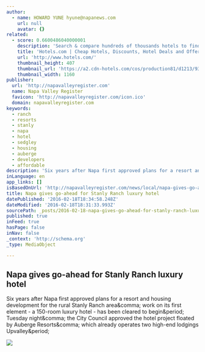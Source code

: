 ```yaml
---
author:
  - name: HOWARD YUNE hyune@napanews.com
    url: null
    avatar: {}
related:
  - score: 0.6600486040000001
    description: 'Search & compare hundreds of thousands hotels to find the right room using real guest reviews. Earn free nights & get our Best Price Guarantee - booking has never been easier with Hotels.com!'
    title: 'Hotels.com | Cheap Hotels, Discounts, Hotel Deals and Offers'
    url: 'http://www.hotels.com/'
    thumbnail_height: 407
    thumbnail_url: 'https://a2.cdn-hotels.com/cos/production81/d1213/936aa120-c8db-11e5-a3c4-d89d672bd508.jpg'
    thumbnail_width: 1160
publisher:
  url: 'http://napavalleyregister.com'
  name: Napa Valley Register
  favicon: 'http://napavalleyregister.com/icon.ico'
  domain: napavalleyregister.com
keywords:
  - ranch
  - resorts
  - stanly
  - napa
  - hotel
  - sedgley
  - housing
  - auberge
  - developers
  - affordable
description: 'Six years after Napa first approved plans for a resort and housing development for the rural Stanly Ranch area, work on its first element - a 150-room luxury hotel - has been cleared to begin. Tuesday night, the City Council approved the hotel project floated by Auberge Resorts, which already operates two high-end lodgings Upvalley.'
inLanguage: en
app_links: []
isBasedOnUrl: 'http://napavalleyregister.com/news/local/napa-gives-go-ahead-for-stanly-ranch-luxury-hotel/article_ab192397-7d09-581f-b65f-f4289d24df53.html'
title: Napa gives go-ahead for Stanly Ranch luxury hotel
datePublished: '2016-02-18T18:34:58.248Z'
dateModified: '2016-02-18T18:31:33.993Z'
sourcePath: _posts/2016-02-18-napa-gives-go-ahead-for-stanly-ranch-luxury-hotel.md
published: true
inFeed: true
hasPage: false
inNav: false
_context: 'http://schema.org'
_type: MediaObject

---
```

<article style=""><h1>Napa gives go-ahead for Stanly Ranch luxury hotel</h1><p>Six years after Napa first approved plans for a resort and housing development for the rural Stanly Ranch area&amp;comma; work on its first element - a 150-room luxury hotel - has been cleared to begin&amp;period; Tuesday night&amp;comma; the City Council approved the hotel project floated by Auberge Resorts&amp;comma; which already operates two high-end lodgings Upvalley&amp;period;</p><img src="http://bloximages.chicago2.vip.townnews.com/napavalleyregister.com/content/tncms/assets/v3/editorial/2/99/2991bca9-587e-54fc-a99a-cdcfea000296/554d5ae841d5e.image.jpg?resize=699%2C314" /></article>